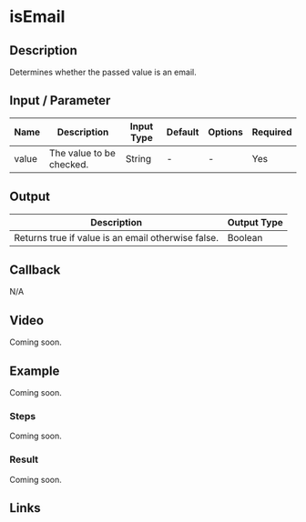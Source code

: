 ﻿# isEmail

## Description

Determines whether the passed value is an email.

## Input / Parameter

| Name | Description | Input Type | Default | Options | Required |
| ------ | ------ | ------ | ------ | ------ | ------ |
| value | The value to be checked. | String | - | - | Yes |

## Output

| Description | Output Type |
| ------ | ------ |
| Returns true if value is an email otherwise false. | Boolean |

## Callback

N/A

## Video

Coming soon.

## Example

Coming soon.

### Steps

Coming soon.

### Result

Coming soon.

## Links